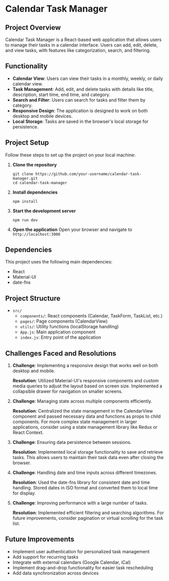 # Calendar Task Manager

## Project Overview

Calendar Task Manager is a React-based web application that allows users to manage their tasks in a calendar interface. Users can add, edit, delete, and view tasks, with features like categorization, search, and filtering.

## Functionality

- **Calendar View**: Users can view their tasks in a monthly, weekly, or daily calendar view.
- **Task Management**: Add, edit, and delete tasks with details like title, description, start time, end time, and category.
- **Search and Filter**: Users can search for tasks and filter them by category.
- **Responsive Design**: The application is designed to work on both desktop and mobile devices.
- **Local Storage**: Tasks are saved in the browser's local storage for persistence.

## Project Setup

Follow these steps to set up the project on your local machine:

1. **Clone the repository**
   ```
   git clone https://github.com/your-username/calendar-task-manager.git
   cd calendar-task-manager
   ```

2. **Install dependencies**
   ```
   npm install
   ```

3. **Start the development server**
   ```
   npm run dev
   ```

4. **Open the application**
   Open your browser and navigate to `http://localhost:3000`

## Dependencies

This project uses the following main dependencies:

- React
- Material-UI
- date-fns

## Project Structure

- `src/`
  - `components/`: React components (Calendar, TaskForm, TaskList, etc.)
  - `pages/`: Page components (CalendarView)
  - `utils/`: Utility functions (localStorage handling)
  - `App.js`: Main application component
  - `index.js`: Entry point of the application

## Challenges Faced and Resolutions

1. **Challenge**: Implementing a responsive design that works well on both desktop and mobile.
   
   **Resolution**: Utilized Material-UI's responsive components and custom media queries to adjust the layout based on screen size. Implemented a collapsible drawer for navigation on smaller screens.

2. **Challenge**: Managing state across multiple components efficiently.
   
   **Resolution**: Centralized the state management in the CalendarView component and passed necessary data and functions as props to child components. For more complex state management in larger applications, consider using a state management library like Redux or React Context.

3. **Challenge**: Ensuring data persistence between sessions.
   
   **Resolution**: Implemented local storage functionality to save and retrieve tasks. This allows users to maintain their task data even after closing the browser.

4. **Challenge**: Handling date and time inputs across different timezones.
   
   **Resolution**: Used the date-fns library for consistent date and time handling. Stored dates in ISO format and converted them to local time for display.

5. **Challenge**: Improving performance with a large number of tasks.
   
   **Resolution**: Implemented efficient filtering and searching algorithms. For future improvements, consider pagination or virtual scrolling for the task list.

## Future Improvements

- Implement user authentication for personalized task management
- Add support for recurring tasks
- Integrate with external calendars (Google Calendar, iCal)
- Implement drag-and-drop functionality for easier task rescheduling
- Add data synchronization across devices
